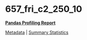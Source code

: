 # 657_fri_c2_250_10

[**Pandas Profiling Report**](https://epistasislab.github.io/penn-ml-benchmarks/profile/657_fri_c2_250_10.html)

[Metadata](metadata.yaml) | [Summary Statistics](summary_stats.tsv)
